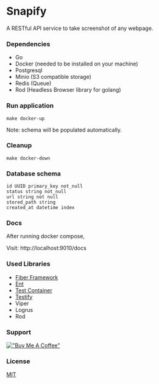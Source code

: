 # Snapify

A RESTful API service to take screenshot of any webpage.

### Dependencies

* Go
* Docker (needed to be installed on your machine)
* Postgresql
* Minio (S3 compatible storage)
* Redis (Queue)
* Rod (Headless Browser library for golang)

### Run application

```shell
make docker-up
```

Note: schema will be populated automatically.

### Cleanup

```shell
make docker-down
```

### Database schema

```text
id UUID primary_key not_null
status string not_null
url string not null
stored_path string
created_at datetime index
```

### Docs

After running docker compose,

Visit: http://localhost:9010/docs

### Used Libraries

- [Fiber Framework](https://docs.gofiber.io/)
- [Ent](https://entgo.io/)
- [Test Container](https://golang.testcontainers.org/)
- [Testify](https://github.com/stretchr/testify)
- Viper
- Logrus
- Rod

### Support

[!["Buy Me A Coffee"](https://www.buymeacoffee.com/assets/img/custom_images/orange_img.png)](https://www.buymeacoffee.com/sakib.ninja)

### License

[MIT](./LICENSE)
